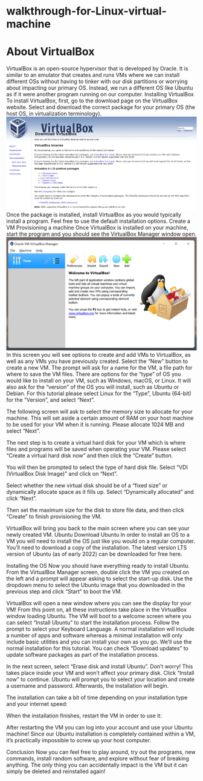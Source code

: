 # walkthrough-for-Linux-virtual-machine

<h1>About VirtualBox</h1>
VirtualBox is an open-source hypervisor that is developed by Oracle. It is similar to an emulator that creates and runs VMs where we can install different OSs without having to tinker with our disk partitions or worrying about impacting our primary OS. Instead, we run a different OS like Ubuntu as if it were another program running on our computer.
Installing VirtualBox
To install VirtualBox, first, go to the download page on the VirtualBox website. Select and download the correct package for your primary OS (the host OS, in virtualization terminology).



<img src="VB!.webp"> 
Once the package is installed, install VirtualBox as you would typically install a program. Feel free to use the default installation options.
Create a VM
Provisioning a machine
Once VirtualBox is installed on your machine, start the program and you should see the VirtualBox Manager window open.



<img src="VB2.webp"> 
In this screen you will see options to create and add VMs to VirtualBox, as well as any VMs you have previously created.
Select the “New” button to create a new VM. The prompt will ask for a name for the VM, a file path for where to save the VM files. There are options for the “type” of OS you would like to install on your VM, such as Windows, macOS, or Linux. It will also ask for the “version” of the OS you will install, such as Ubuntu or Debian.
For this tutorial please select Linux for the “Type”, Ubuntu (64-bit) for the “Version”, and select “Next”.
 
The following screen will ask to select the memory size to allocate for your machine. This will set aside a certain amount of RAM on your host machine to be used for your VM when it is running.
Please allocate 1024 MB and select “Next”.
 
The next step is to create a virtual hard disk for your VM which is where files and programs will be saved when operating your VM. Please select “Create a virtual hard disk now” and then click the “Create” button.
 
You will then be prompted to select the type of hard disk file. Select “VDI (VirtualBox Disk Image)” and click on “Next”.
 
Select whether the new virtual disk should be of a “fixed size” or dynamically allocate space as it fills up. Select “Dynamically allocated” and click “Next”.
 
Then set the maximum size for the disk to store file data, and then click “Create” to finish provisioning the VM.
 
VirtualBox will bring you back to the main screen where you can see your newly created VM.
Ubuntu
Download Ubuntu
In order to install an OS to a VM you will need to install the OS just like you would on a regular computer. You’ll need to download a copy of the installation.
The latest version LTS version of Ubuntu (as of early 2022) can be downloaded for free here.
 
Installing the OS
Now you should have everything ready to install Ubuntu. From the VirtualBox Manager screen, double click the VM you created on the left and a prompt will appear asking to select the start-up disk. Use the dropdown menu to select the Ubuntu image that you downloaded in the previous step and click “Start” to boot the VM.
 
VirtualBox will open a new window where you can see the display for your VM! From this point on, all these instructions take place in the VirtualBox window loading Ubuntu.
The VM will boot to a welcome screen where you can select “Install Ubuntu” to start the installation process. Follow the prompt to select your Keyboard Language. A normal installation will include a number of apps and software whereas a minimal installation will only include basic utilities and you can install your own as you go. We’ll use the normal installation for this tutorial. You can check “Download updates” to update software packages as part of the installation process.
 
In the next screen, select “Erase disk and install Ubuntu”. Don’t worry! This takes place inside your VM and won’t affect your primary disk. Click “Install now” to continue. Ubuntu will prompt you to select your location and create a username and password. Afterwards, the installation will begin.
 
The installation can take a bit of time depending on your installation type and your internet speed:
 
When the installation finishes, restart the VM in order to use it:
 
After restarting the VM you can log into your account and use your Ubuntu machine! Since our Ubuntu installation is completely contained within a VM, it’s practically impossible to screw up your host computer.
 
Conclusion
Now you can feel free to play around, try out the programs, new commands, install random software, and explore without fear of breaking anything. The only thing you can accidentally impact is the VM but it can simply be deleted and reinstalled again!

